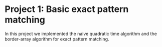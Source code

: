 # Project 1: Basic exact pattern matching

In this project we implemented the naive quadratic time algorithm and the border-array algorithm for exact pattern matching.
